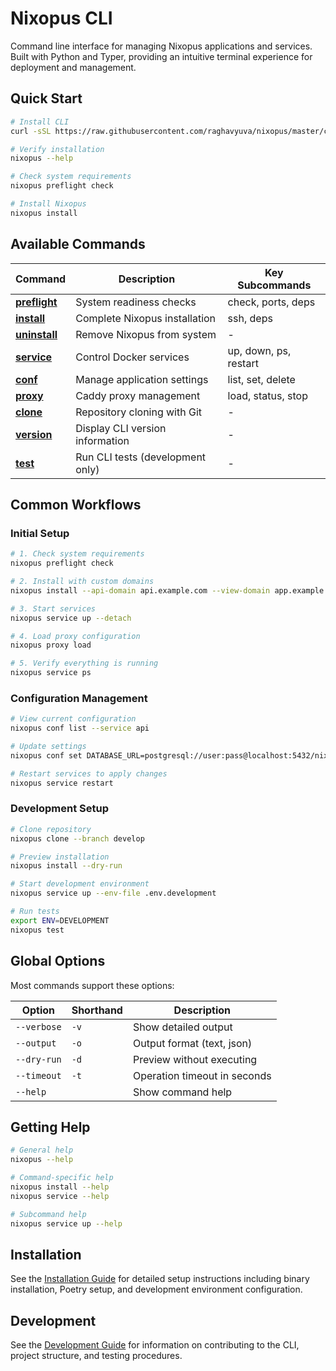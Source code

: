 # Nixopus CLI

Command line interface for managing Nixopus applications and services. Built with Python and Typer, providing an intuitive terminal experience for deployment and management.

## Quick Start

```bash
# Install CLI
curl -sSL https://raw.githubusercontent.com/raghavyuva/nixopus/master/cli/install.sh | bash

# Verify installation
nixopus --help

# Check system requirements
nixopus preflight check

# Install Nixopus
nixopus install
```

## Available Commands

| Command | Description | Key Subcommands |
|---------|-------------|-----------------|
| **[preflight](./commands/preflight.md)** | System readiness checks | check, ports, deps |
| **[install](./commands/install.md)** | Complete Nixopus installation | ssh, deps |
| **[uninstall](./commands/uninstall.md)** | Remove Nixopus from system | - |
| **[service](./commands/service.md)** | Control Docker services | up, down, ps, restart |
| **[conf](./commands/conf.md)** | Manage application settings | list, set, delete |
| **[proxy](./commands/proxy.md)** | Caddy proxy management | load, status, stop |
| **[clone](./commands/clone.md)** | Repository cloning with Git | - |
| **[version](./commands/version.md)** | Display CLI version information | - |
| **[test](./commands/test.md)** | Run CLI tests (development only) | - |

## Common Workflows

### Initial Setup
```bash
# 1. Check system requirements
nixopus preflight check

# 2. Install with custom domains
nixopus install --api-domain api.example.com --view-domain app.example.com

# 3. Start services
nixopus service up --detach

# 4. Load proxy configuration
nixopus proxy load

# 5. Verify everything is running
nixopus service ps
```

### Configuration Management
```bash
# View current configuration
nixopus conf list --service api

# Update settings
nixopus conf set DATABASE_URL=postgresql://user:pass@localhost:5432/nixopus

# Restart services to apply changes
nixopus service restart
```

### Development Setup
```bash
# Clone repository
nixopus clone --branch develop

# Preview installation
nixopus install --dry-run

# Start development environment
nixopus service up --env-file .env.development

# Run tests
export ENV=DEVELOPMENT
nixopus test
```

## Global Options

Most commands support these options:

| Option | Shorthand | Description |
|--------|-----------|-------------|
| `--verbose` | `-v` | Show detailed output |
| `--output` | `-o` | Output format (text, json) |
| `--dry-run` | `-d` | Preview without executing |
| `--timeout` | `-t` | Operation timeout in seconds |
| `--help` | | Show command help |

## Getting Help

```bash
# General help
nixopus --help

# Command-specific help
nixopus install --help
nixopus service --help

# Subcommand help
nixopus service up --help
```

## Installation

See the [Installation Guide](./installation.md) for detailed setup instructions including binary installation, Poetry setup, and development environment configuration.

## Development

See the [Development Guide](./development.md) for information on contributing to the CLI, project structure, and testing procedures.